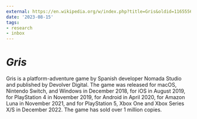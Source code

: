 ```yaml
---
external: https://en.wikipedia.org/w/index.php?title=Gris&oldid=1165556617
date: '2023-08-15'
tags:
- research
- inbox
---
```


# <i>Gris</i>

Gris is a platform-adventure game by Spanish developer Nomada Studio and published by Devolver Digital. The game was released for macOS, Nintendo Switch, and Windows in December 2018, for iOS in August 2019, for PlayStation 4 in November 2019, for Android in April 2020, for Amazon Luna in November 2021, and for PlayStation 5, Xbox One and Xbox Series X/S in December 2022. The game has sold over 1 million copies.
